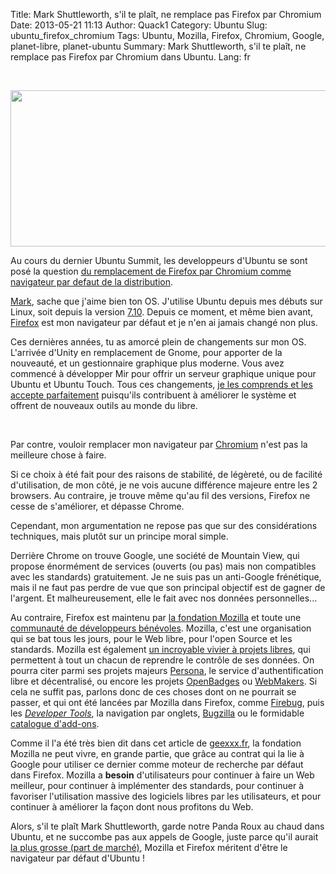 Title: Mark Shuttleworth, s'il te plaît, ne remplace pas Firefox par Chromium
Date: 2013-05-21 11:13
Author: Quack1
Category: Ubuntu
Slug: ubuntu_firefox_chromium
Tags: Ubuntu, Mozilla, Firefox, Chromium, Google, planet-libre, planet-ubuntu
Summary: Mark Shuttleworth, s'il te plaît, ne remplace pas Firefox par Chromium dans Ubuntu.
Lang: fr

&nbsp;
<div align=center><img src="static/upload/firefox_chromium.png" width="600" height="250" align=center /></div>

Au cours du dernier Ubuntu Summit, les developpeurs d'Ubuntu se sont posé la question [du remplacement de Firefox par Chromium comme navigateur par defaut de la distribution](http://www.pcworld.fr/logiciels/actualites,ubuntu-reflechit-remplacement-navigateur-firefox-chromium-13-10-developer-summit,538645,1.htm "PCWorld Ubuntu reflechit au remplacement du navigateur Firefox par Chromium").

[Mark](https://plus.google.com/116812394236590806058/about "Mark Shuttleworth G+"), sache que j'aime bien ton OS. J'utilise Ubuntu depuis mes débuts sur Linux, soit depuis la version [7.10](http://doc.ubuntu-fr.org/gutsy "Doc Ubunt-fr Gutsy"). Depuis ce moment, et même bien avant, [Firefox](https://affiliates.mozilla.org/link/banner/35549 "Firefox Download (Affiliation Link)") est mon navigateur par défaut et je n'en ai jamais changé non plus.

Ces dernières années, tu as amorcé plein de changements sur mon OS. L'arrivée d'Unity en remplacement de Gnome, pour apporter de la nouveauté, et un gestionnaire graphique plus moderne. Vous avez commencé à développer Mir pour offrir un serveur graphique unique pour Ubuntu et Ubuntu Touch. Tous ces changements, [je les comprends et les accepte parfaitement](|filename|ubuntu_grandeur_et_decadence.md "Ubuntu : Grandeur et Décadence ?") puisqu'ils contribuent à améliorer le système et offrent de nouveaux outils au monde du libre. 

&nbsp;

Par contre, vouloir remplacer mon navigateur par [Chromium](http://www.chromium.org/Home "Chromium Browser Home Page") n'est pas la meilleure chose à faire. 

Si ce choix à été fait pour des raisons de stabilité, de légèreté, ou de facilité d'utilisation, de mon côté, je ne vois aucune différence majeure entre les 2 browsers. Au contraire, je trouve même qu'au fil des versions, Firefox ne cesse de s'améliorer, et dépasse Chrome. 

Cependant, mon argumentation ne repose pas que sur des considérations techniques, mais plutôt sur un principe moral simple. 

Derrière Chrome on trouve Google, une société de Mountain View, qui propose énormément de services (ouverts (ou pas) mais non compatibles avec les standards) gratuitement. Je ne suis pas un anti-Google frénétique, mais il ne faut pas perdre de vue que son principal objectif est de gagner de l'argent. Et malheureusement, elle le fait avec nos données personnelles...

Au contraire, Firefox est maintenu par [la fondation Mozilla](http://www.mozilla.org/en-US/about/ "Mozilla About") et toute une [communauté de développeurs bénévoles](http://www.mozilla.org/en-US/contribute/ "Mozilla Contribute"). Mozilla, c'est une organisation qui se bat tous les jours, pour le Web libre, pour l'open Source et les standards. Mozilla est également [un incroyable vivier à projets libres](https://mozillalabs.com/en-US/ "Mozilla Labs"), qui permettent à tout un chacun de reprendre le contrôle de ses données. On pourra citer parmi ses projets majeurs [Persona](http://www.mozilla.org/en-US/persona/ "Mozilla Persona"), le service d'authentification libre et décentralisé, ou encore les projets [OpenBadges](http://www.openbadges.org/ "Mozilla OpenBadges") ou [WebMakers](https://webmaker.org/en-US/ "Mozilla WebMakers"). Si cela ne suffit pas, parlons donc de ces choses dont on ne pourrait se passer, et qui ont été lancées par Mozilla dans Firefox, comme [Firebug](https://getfirebug.com/ "Mozilla Firebug"), puis les _[Developer Tools](https://developer.mozilla.org/en-US/docs/Tools "Mozilla Developer Tools")_, la navigation par onglets, [Bugzilla](http://www.bugzilla.org/ "Bugzilla") ou le formidable [catalogue d'add-ons](https://addons.mozilla.org/fr/firefox/ "Firefox Add-ons").

Comme il l'a été très bien dit dans cet article de [geexxx.fr](http://geexxx.fr/2013/05/20/utilisez-firefox/ "Geexxx - Utilisez Firefox!!!"), la fondation Mozilla ne peut vivre, en grande partie, que grâce au contrat qui la lie à Google pour utiliser ce dernier comme moteur de recherche par défaut dans Firefox. Mozilla a **besoin** d'utilisateurs pour continuer à faire un Web meilleur, pour continuer à implémenter des standards, pour continuer à favoriser l'utilisation massive des logiciels libres par les utilisateurs, et pour continuer à améliorer la façon dont nous profitons du Web.

Alors, s'il te plaît Mark Shuttleworth, garde notre Panda Roux au chaud dans Ubuntu, et ne succombe pas aux appels de Google, juste parce qu'il aurait [la plus grosse (part de marché)](gs.statcounter.com/#browser-ww-monthly-201304-201304-bar), Mozilla et Firefox méritent d'être le navigateur par défaut d'Ubuntu !